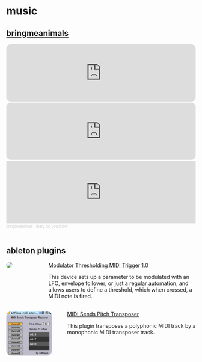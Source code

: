 <style>
/** Hide the title without messing up scroll title */
.md-typeset h1:first-of-type {
  position: absolute;
  left: -999px;
}
</style>

# music

## [bringmeanimals](https://open.spotify.com/artist/045SkIc8zYtemYvlf5TH7r)

<iframe style="border-radius:12px" src="https://open.spotify.com/embed/track/0bARtWFMFAXPUUwBHpDvWA?utm_source=generator&theme=0" width="100%" height="152" frameBorder="0" allowfullscreen="" allow="autoplay; clipboard-write; encrypted-media; fullscreen; picture-in-picture" loading="lazy"></iframe>
<br>
<iframe style="border-radius:12px" src="https://open.spotify.com/embed/track/2ghDEH7ZmuHTgo1jWF4GZt?utm_source=generator&theme=0" width="100%" height="152" frameBorder="0" allowfullscreen="" allow="autoplay; clipboard-write; encrypted-media; fullscreen; picture-in-picture" loading="lazy"></iframe>
<br>
<iframe width="100%" height="166" scrolling="no" frameborder="no" allow="autoplay" src="https://w.soundcloud.com/player/?url=https%3A//api.soundcloud.com/tracks/1678921734&color=%23745c4c&auto_play=false&hide_related=true&show_comments=false&show_user=true&show_reposts=false&show_teaser=false"></iframe><div style="font-size: 10px; color: #cccccc;line-break: anywhere;word-break: normal;overflow: hidden;white-space: nowrap;text-overflow: ellipsis; font-family: Interstate,Lucida Grande,Lucida Sans Unicode,Lucida Sans,Garuda,Verdana,Tahoma,sans-serif;font-weight: 100;"><a href="https://soundcloud.com/bringmeanimals" title="bringmeanimals" target="_blank" style="color: #cccccc; text-decoration: none;">bringmeanimals</a> · <a href="https://soundcloud.com/bringmeanimals/mary-did-you-know" title="mary did you know" target="_blank" style="color: #cccccc; text-decoration: none;">mary did you know</a></div>

<br>

## ableton plugins

<div style="display: flex; flex-direction: row;">
  <div style="width: 360px;">
    <img style="border-radius: 16px; height: 120px" src="https://maxforlive.com/images/screenshots/?ss=modulator_midi_thresh_v2.jpg&id=8163">
  </div>
  <div>
    <a href="https://maxforlive.com/library/device/8163/modulator-thresholding-midi-trigger">Modulator Thresholding MIDI Trigger 1.0</a>
    <p>This device sets up a parameter to be modulated with an LFO, envelope follower, or just a regular automation, and allows users to define a threshold, which when crossed, a MIDI note is fired.</p>
  </div>
</div>
<br>
<div style="display: flex; flex-direction: row; gap: 40px;">
  <img style="border-radius: 16px; height: 120px" src="../assets/pitch_transposer.png">
  <div>
    <a href="https://docs.google.com/document/d/1r--PgJlW1dQQuigYCJFDV4tpa2tBmQW4g-cAL4tn3C0/edit">MIDI Sends Pitch Transposer</a>
    <p>This plugin transposes a polyphonic MIDI track by a monophonic MIDI transposer track.</p>
  </div>
</div>


